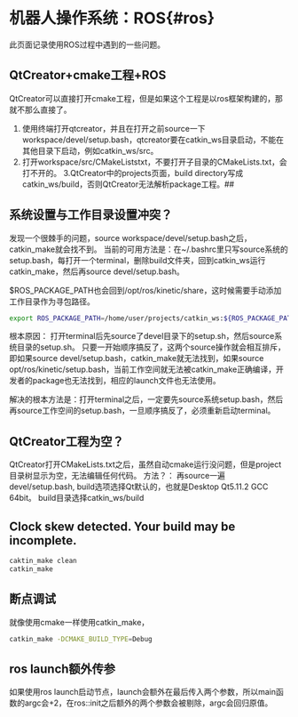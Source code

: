 机器人操作系统：ROS{#ros}
===========

此页面记录使用ROS过程中遇到的一些问题。


## QtCreator+cmake工程+ROS
QtCreator可以直接打开cmake工程，但是如果这个工程是以ros框架构建的，那就不那么直接了。
1. 使用终端打开qtcreator，并且在打开之前source一下workspace/devel/setup.bash，qtcreator要在catkin_ws目录启动，不能在其他目录下启动，例如catkin_ws/src。
2. 打开workspace/src/CMakeListstxt，不要打开子目录的CMakeLists.txt，会打不开的。
3.QtCreator中的projects页面，build directory写成catkin_ws/build，否则QtCreator无法解析package工程。## 

## 系统设置与工作目录设置冲突？
发现一个很棘手的问题，source workspace/devel/setup.bash之后，catkin_make就会找不到。
当前的可用方法是：在~/.bashrc里只写source系统的setup.bash，每打开一个terminal，删除build文件夹，回到catkin_ws运行catkin_make，然后再source devel/setup.bash。


$ROS_PACKAGE_PATH也会回到/opt/ros/kinetic/share，这时候需要手动添加工作目录作为寻包路径。
```.sh
export ROS_PACKAGE_PATH=/home/user/projects/catkin_ws:${ROS_PACKAGE_PATH}
```

根本原因：
打开terminal后先source了devel目录下的setup.sh，然后source系统目录的setup.sh。
只要一开始顺序搞反了，这两个source操作就会相互排斥，即如果source devel/setup.bash，catkin_make就无法找到，如果source opt/ros/kinetic/setup.bash，当前工作空间就无法被catkin_make正确编译，开发者的package也无法找到，相应的launch文件也无法使用。

解决的根本方法是：打开terminal之后，一定要先source系统setup.bash，然后再source工作空间的setup.bash，一旦顺序搞反了，必须重新启动terminal。

## QtCreator工程为空？
QtCreator打开CMakeLists.txt之后，虽然自动cmake运行没问题，但是project目录树显示为空，无法编辑任何代码。
方法？：
再source一遍devel/setup.bash,
build选项选择Qt默认的，也就是Desktop Qt5.11.2 GCC 64bit。
build目录选择catkin_ws/build


## Clock skew detected. Your build may be incomplete.
```.sh
caktin_make clean
catkin_make
```

## 断点调试
就像使用cmake一样使用catkin_make，
```sh
catkin_make -DCMAKE_BUILD_TYPE=Debug
```

## ros launch额外传参
如果使用ros launch启动节点，launch会额外在最后传入两个参数，所以main函数的argc会+2，在ros::init之后额外的两个参数会被剔除，argc会回归原值。
